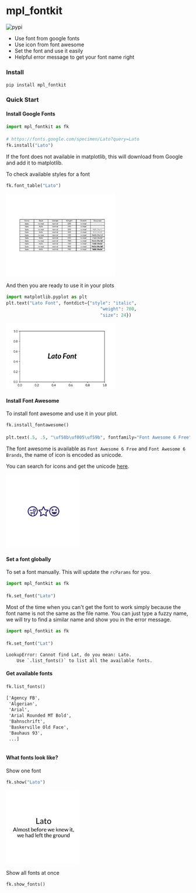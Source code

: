 # mpl_fontkit

![pypi](https://flat.badgen.net/pypi/v/mpl_fontkit?color=blue)

- Use font from google fonts
- Use icon from font awesome
- Set the font and use it easily
- Helpful error message to get your font name right

### Install

```shell
pip install mpl_fontkit
```

### Quick Start


#### Install Google Fonts

```python
import mpl_fontkit as fk

# https://fonts.google.com/specimen/Lato?query=Lato
fk.install("Lato")
```
If the font does not available in matplotlib,
this will download from Google and add it to
matplotlib.

To check available styles for a font
```python
fk.font_table("Lato")
```
<img src="https://raw.githubusercontent.com/heatgraphy/mpl-fontkit/main/images/font_tables.svg" width="300">

And then you are ready to use it in your plots

```python
import matplotlib.pyplot as plt
plt.text("Lato Font", fontdict={"style": "italic", 
                                    "weight": 700, 
                                    "size": 24})
```
<img src="https://raw.githubusercontent.com/heatgraphy/mpl-fontkit/main/images/in_plot.svg" alt="show in plot" width="300">

#### Install Font Awesome

To install font awesome and use it in your plot.
```python
fk.install_fontawesome()

plt.text(.5, .5, "\uf58b\uf005\uf59b", fontfamily="Font Awesome 6 Free")
```

The font awesome is available as `Font Awesome 6 Free` and
`Font Awesome 6 Brands`, the name of icon is encoded as unicode.

You can search for icons and get the unicode [here](https://fontawesome.com/search).

<img src="https://raw.githubusercontent.com/heatgraphy/mpl-fontkit/main/images/fontawesome.svg" alt="fontawesome showcase" width="200">

#### Set a font globally

To set a font manually. 
This will update the `rcParams` for you.

```python
import mpl_fontkit as fk

fk.set_font("Lato")
```

Most of the time when you can't get the font to work
simply because the font name is not the same as the file name.
You can just type a fuzzy name, we will try to find
a similar name and show you in the error message.

```python
import mpl_fontkit as fk

fk.set_font("Lat")
```
```text
LookupError: Cannot find Lat, do you mean: Lato. 
    Use `.list_fonts()` to list all the available fonts.
```

#### Get available fonts

```python
fk.list_fonts()
```
```shell
['Agency FB',
 'Algerian',
 'Arial',
 'Arial Rounded MT Bold',
 'Bahnschrift',
 'Baskerville Old Face',
 'Bauhaus 93',
 ...]
 
 ```

#### What fonts look like?

Show one font
```python
fk.show("Lato")
```
<img src="https://raw.githubusercontent.com/heatgraphy/mpl-fontkit/main/images/show.svg" width="200">

Show all fonts at once
```python
fk.show_fonts()
```